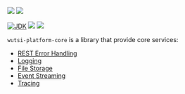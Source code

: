 [![](https://github.com/wutsi/wutsi-platform-core/actions/workflows/master.yml/badge.svg)](https://github.com/wutsi/wutsi-platform-core/actions/workflows/master.yml)
[![](https://github.com/wutsi/wutsi-platform-core/actions/workflows/pull_requesst.yml/badge.svg)](https://github.com/wutsi/wutsi-platform-core/actions/workflows/pull_request.yml)

[![JDK](https://img.shields.io/badge/jdk-11-brightgreen.svg)](https://jdk.java.net/11/)
[![](https://img.shields.io/badge/maven-3.6-brightgreen.svg)](https://maven.apache.org/download.cgi)
![](https://img.shields.io/badge/language-kotlin-blue.svg)

`wutsi-platform-core` is a library that provide core services:
- [REST Error Handling](src/docs/Error.md)
- [Logging](src/docs/Logging.md)
- [File Storage](src/docs/Storage.md)
- [Event Streaming](src/docs/Stream.md)
- [Tracing](src/docs/Tracing.md)
